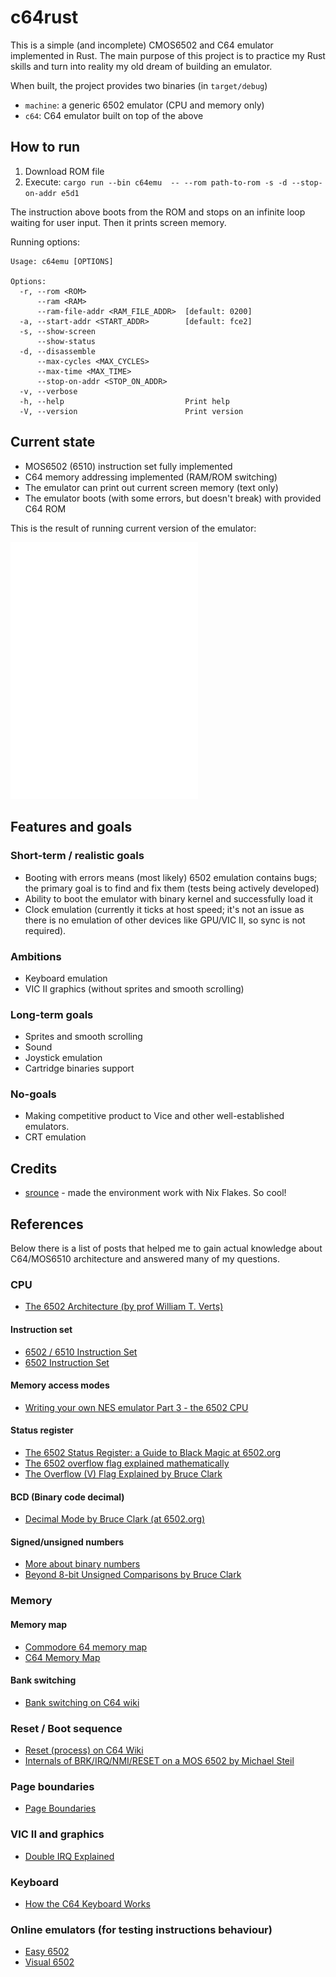 # c64rust

This is a simple (and incomplete) CMOS6502 and C64 emulator implemented in Rust. The main purpose of this project is to
practice my Rust skills and turn into reality my old dream of building an emulator.

When built, the project provides two binaries (in `target/debug`)
- `machine`: a generic 6502 emulator (CPU and memory only)
- `c64`: C64 emulator built on top of the above

## How to run

1. Download ROM file
2. Execute:
   `cargo run --bin c64emu  -- --rom path-to-rom -s -d --stop-on-addr e5d1`

The instruction above boots from the ROM and stops on an infinite loop waiting for
user input. Then it prints screen memory.

Running options:

```
Usage: c64emu [OPTIONS]

Options:
  -r, --rom <ROM>
      --ram <RAM>
      --ram-file-addr <RAM_FILE_ADDR>  [default: 0200]
  -a, --start-addr <START_ADDR>        [default: fce2]
  -s, --show-screen
      --show-status
  -d, --disassemble
      --max-cycles <MAX_CYCLES>
      --max-time <MAX_TIME>
      --stop-on-addr <STOP_ON_ADDR>
  -v, --verbose
  -h, --help                           Print help
  -V, --version                        Print version
```



## Current state

- MOS6502 (6510) instruction set fully implemented
- C64 memory addressing implemented (RAM/ROM switching)
- The emulator can print out current screen memory (text only)
- The emulator boots (with some errors, but doesn't break) with provided C64 ROM

This is the result of running current version of the emulator:

<img src="screenshots/first-version-with-bugs.png?raw=true" width="300"/>

## Features and goals

### Short-term / realistic goals

- Booting with errors means (most likely) 6502 emulation contains bugs; the primary goal is to find
  and fix them (tests being actively developed)
- Ability to boot the emulator with binary kernel and successfully load it
- Clock emulation (currently it ticks at host speed; it's not an issue as there is no emulation of
  other devices like GPU/VIC II, so sync is not required).

### Ambitions

- Keyboard emulation
- VIC II graphics (without sprites and smooth scrolling)

### Long-term goals

- Sprites and smooth scrolling
- Sound
- Joystick emulation
- Cartridge binaries support

### No-goals

- Making competitive product to Vice and other well-established emulators.
- CRT emulation

## Credits

- [srounce](https://github.com/srounce) - made the environment work with Nix Flakes. So cool!

## References

Below there is a list of posts that helped me to gain actual knowledge about C64/MOS6510 architecture
and answered many of my questions.

### CPU

- [The 6502 Architecture (by prof William T. Verts)](https://people.cs.umass.edu/~verts/cmpsci201/spr_2004/Lecture_02_2004-01-30_The_6502_processor.pdf)

#### Instruction set

- [6502 / 6510 Instruction Set](https://c64os.com/post/6502instructions)
- [6502 Instruction Set](https://www.masswerk.at/6502/6502_instruction_set.html#LSR)

#### Memory access modes

- [Writing your own NES emulator Part 3 - the 6502 CPU](https://yizhang82.dev/nes-emu-cpu)

#### Status register

- [The 6502 Status Register: a Guide to Black Magic at 6502.org](http://forum.6502.org/viewtopic.php?f=2&t=6099)
- [The 6502 overflow flag explained mathematically](https://www.righto.com/2012/12/the-6502-overflow-flag-explained.html)
- [The Overflow (V) Flag Explained by Bruce Clark](http://www.6502.org/tutorials/vflag.html)

#### BCD (Binary code decimal)

- [Decimal Mode by Bruce Clark (at 6502.org)](http://6502.org/tutorials/decimal_mode.html)

#### Signed/unsigned numbers

- [More about binary numbers](http://www.emulator101.com/more-about-binary-numbers.html)
- [Beyond 8-bit Unsigned Comparisons by Bruce Clark](http://www.6502.org/tutorials/compare_beyond.html)

### Memory

#### Memory map

- [Commodore 64 memory map](https://sta.c64.org/cbm64mem.html)
- [C64 Memory Map](https://www.pagetable.com/c64ref/c64mem/)

#### Bank switching

- [Bank switching on C64 wiki](https://www.c64-wiki.com/wiki/Bank_Switching)

### Reset / Boot sequence

- [Reset (process) on C64 Wiki](https://www.c64-wiki.com/wiki/Reset_%28Process%29)
- [Internals of BRK/IRQ/NMI/RESET on a MOS 6502 by Michael Steil](https://www.pagetable.com/?p=410)

### Page boundaries

- [Page Boundaries](http://forum.6502.org/viewtopic.php?t=469)

### VIC II and graphics

- [Double IRQ Explained](https://codebase64.org/doku.php?id=base:double_irq_explained)

### Keyboard

- [How the C64 Keyboard Works](https://www.c64os.com/post/howthekeyboardworks)

### Online emulators (for testing instructions behaviour)

- [Easy 6502](https://skilldrick.github.io/easy6502/)
- [Visual 6502](http://visual6502.org/JSSim/expert.html)
